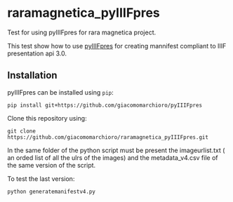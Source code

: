 # raramagnetica_pyIIIFpres

Test for using pyIIIFpres for rara magnetica project.

This test show how to use [pyIIIFpres](https://github.com/giacomomarchioro/pyIIIFpres) for creating mannifest compliant to IIIF presentation api 3.0.


## Installation
pyIIIFpres can be installed using `pip`:

    pip install git+https://github.com/giacomomarchioro/pyIIIFpres

Clone this repository using: 

    git clone https://github.com/giacomomarchioro/raramagnetica_pyIIIFpres.git
    
In the same folder of the python script must be present the imageurlist.txt ( an orded list of all the ulrs of the images) and the metadata_v4.csv file of the same version of the script. 

To test the last version:

    python generatemanifestv4.py
